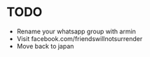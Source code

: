 # TODO
- Rename your whatsapp group with armin
- Visit facebook.com/friendswillnotsurrender
- Move back to japan
